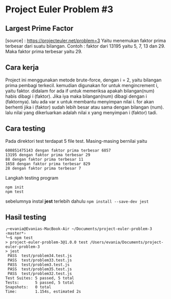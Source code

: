 # Project Euler Problem #3

## Largest Prime Factor
[source] : https://projecteuler.net/problem=3
Yaitu menemukan faktor prima terbesar dari suatu bilangan.  Contoh : faktor dari 13195 yaitu 5, 7, 13 dan 29. Maka faktor prima terbesar yaitu 29.

## Cara kerja
Project ini menggunakan metode brute-force, dengan i = 2, yaitu bilangan prima pembagi terkecil. kemudian digunakan for untuk mengincrement i, yaitu faktor. didalam for ada if untuk memeriksa apakah bilangan(num) habis dibagi i (faktor). Jika iya maka bilangan(num) dibagi dengan i (faktornya). lalu ada var x untuk membantu menyimpan nilai i. for akan berhenti jika i (faktor) sudah lebih besar atau sama dengan bilangan (num). lalu nilai yang dikerluarkan adalah nilai x yang menyimpan i (faktor) tadi.

## Cara testing
Pada direktori test terdapat 5 file test. Masing-masing bernilai yaitu 
```
600851475143 dengan faktor prima terbesar 6857
13195 dengan faktor prima terbesar 29
88 dengan faktor prima terbesar 11
1658 dengan faktor prima terbesar 829
28 dengan faktor prima terbesar 7
```
Langkah testing program
``` 
npm init
npm test
```
sebelumnya instal **jest** terlebih dahulu
``` npm install --save-dev jest ```

## Hasil testing 
```
╭─evania@Evanias-MacBook-Air ~/Documents/project-euler-problem-3  ‹master*›
╰─$ npm test
> project-euler-problem-3@1.0.0 test /Users/evania/Documents/project-euler-problem-3
> jest
 PASS  test/problem34.test.js
 PASS  test/problem33.test.js
 PASS  test/problem3.test.js
 PASS  test/problem35.test.js
 PASS  test/problem32.test.js
Test Suites: 5 passed, 5 total
Tests:       5 passed, 5 total
Snapshots:   0 total
Time:        1.154s, estimated 2s
```
